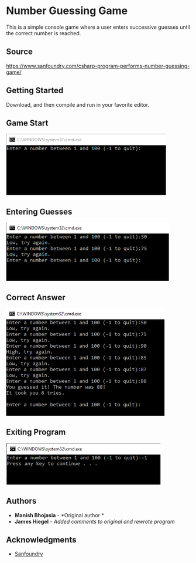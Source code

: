 # Number Guessing Game

This is a simple console game where a user enters successive guesses until the correct number is reached.

## Source

https://www.sanfoundry.com/csharp-program-performs-number-guessing-game/

## Getting Started

Download, and then compile and run in your favorite editor.

## Game Start
![game prompt](https://github.com/JamesHiegel/CSharp_Portfolio/blob/master/NumberGuessingGame/img/start.PNG)

## Entering Guesses
![game prompt](https://github.com/JamesHiegel/CSharp_Portfolio/blob/master/NumberGuessingGame/img/guesses.PNG)

## Correct Answer
![game prompt](https://github.com/JamesHiegel/CSharp_Portfolio/blob/master/NumberGuessingGame/img/correct.PNG)

## Exiting Program
![game prompt](https://github.com/JamesHiegel/CSharp_Portfolio/blob/master/NumberGuessingGame/img/quit.PNG)

## Authors

* **Manish Bhojasia** - *Original author *
* **James Hiegel** - *Added comments to original and rewrote program*

## Acknowledgments

* [Sanfoundry](https://www.sanfoundry.com/)
